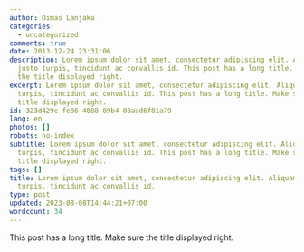 ```yaml
---
author: Dimas Lanjaka
categories:
  - uncategorized
comments: true
date: 2013-12-24 23:31:06
description: Lorem ipsum dolor sit amet, consectetur adipiscing elit. Aliquam
  justo turpis, tincidunt ac convallis id. This post has a long title. Make sure
  the title displayed right.
excerpt: Lorem ipsum dolor sit amet, consectetur adipiscing elit. Aliquam justo
  turpis, tincidunt ac convallis id. This post has a long title. Make sure the
  title displayed right.
id: 323d429e-fe86-4888-89b4-08aad6f81a79
lang: en
photos: []
robots: no-index
subtitle: Lorem ipsum dolor sit amet, consectetur adipiscing elit. Aliquam justo
  turpis, tincidunt ac convallis id. This post has a long title. Make sure the
  title displayed right.
tags: []
title: Lorem ipsum dolor sit amet, consectetur adipiscing elit. Aliquam justo
  turpis, tincidunt ac convallis id.
type: post
updated: 2023-08-08T14:44:21+07:00
wordcount: 34
---
```


This post has a long title. Make sure the title displayed right.